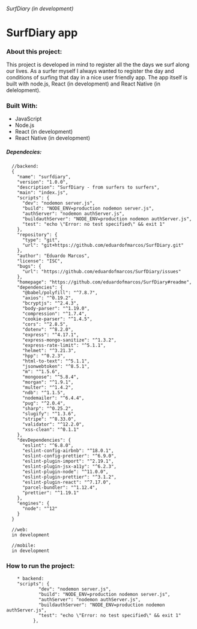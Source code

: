 ###### SurfDiary (in development)

# SurfDiary app

### About this project:

This project is developed in mind to register all the the days we surf along our lives. As a surfer myself I always wanted to register the day and conditions of surfing that day in a nice user friendly app.
The app itself is built with node.js, React (in development) and React Native (in delelopment).


### Built With:

* JavaScript
* Node.js
* React (in development)
* React Native (in development)

##### Dependecies:

      //backend:
      {
        "name": "surfdiary",
        "version": "1.0.0",
        "description": "SurfDiary - from surfers to surfers",
        "main": "index.js",
        "scripts": {
          "dev": "nodemon server.js",
          "build": "NODE_ENV=production nodemon server.js",
          "authServer": "nodemon authServer.js",
          "buildauthServer": "NODE_ENV=production nodemon authServer.js",
          "test": "echo \"Error: no test specified\" && exit 1"
        },
        "repository": {
          "type": "git",
          "url": "git+https://github.com/eduardofmarcos/SurfDiary.git"
        },
        "author": "Eduardo Marcos",
        "license": "ISC",
        "bugs": {
          "url": "https://github.com/eduardofmarcos/SurfDiary/issues"
        },
        "homepage": "https://github.com/eduardofmarcos/SurfDiary#readme",
        "dependencies": {
          "@babel/polyfill": "^7.8.7",
          "axios": "^0.19.2",
          "bcryptjs": "^2.4.3",
          "body-parser": "^1.19.0",
          "compression": "^1.7.4",
          "cookie-parser": "^1.4.5",
          "cors": "^2.8.5",
          "dotenv": "^8.2.0",
          "express": "^4.17.1",
          "express-mongo-sanitize": "^1.3.2",
          "express-rate-limit": "^5.1.1",
          "helmet": "^3.21.3",
          "hpp": "^0.2.3",
          "html-to-text": "^5.1.1",
          "jsonwebtoken": "^8.5.1",
          "m": "^1.5.6",
          "mongoose": "^5.8.4",
          "morgan": "^1.9.1",
          "multer": "^1.4.2",
          "ndb": "^1.1.5",
          "nodemailer": "^6.4.4",
          "pug": "^2.0.4",
          "sharp": "^0.25.2",
          "slugify": "^1.3.6",
          "stripe": "^8.33.0",
          "validator": "^12.2.0",
          "xss-clean": "^0.1.1"
        },
        "devDependencies": {
          "eslint": "^6.8.0",
          "eslint-config-airbnb": "^18.0.1",
          "eslint-config-prettier": "^6.9.0",
          "eslint-plugin-import": "^2.19.1",
          "eslint-plugin-jsx-a11y": "^6.2.3",
          "eslint-plugin-node": "^11.0.0",
          "eslint-plugin-prettier": "^3.1.2",
          "eslint-plugin-react": "^7.17.0",
          "parcel-bundler": "^1.12.4",
          "prettier": "^1.19.1"
        },
        "engines": {
          "node": "^12"
        }
      }
      
      //web:
      in development
      
      //mobile:
      in development


### How to run the project:

        * backend:
        "scripts": {
                "dev": "nodemon server.js",
                "build": "NODE_ENV=production nodemon server.js",
                "authServer": "nodemon authServer.js",
                "buildauthServer": "NODE_ENV=production nodemon authServer.js",
                "test": "echo \"Error: no test specified\" && exit 1"
              },


